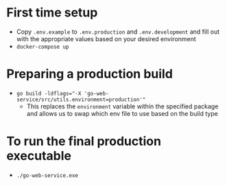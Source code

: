 # First time setup
- Copy `.env.example` to `.env.production` and `.env.development` and fill out with the appropriate values based on your desired environment
- `docker-compose up`

# Preparing a production build
- `go build -ldflags="-X 'go-web-service/src/utils.environment=production'"`
    - This replaces the `environment` variable within the specified package and allows us to swap which env file to use based on the build type

# To run the final production executable
- `./go-web-service.exe`